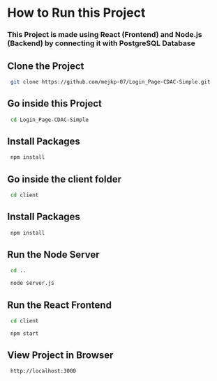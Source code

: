 
# How to Run this Project






### This Project is made using React (Frontend) and Node.js (Backend) by connecting it with PostgreSQL Database

## Clone the Project
```bash
 git clone https://github.com/mejkp-07/Login_Page-CDAC-Simple.git
```
## Go inside this Project

```bash
 cd Login_Page-CDAC-Simple
 ```
 ## Install Packages

```bash
 npm install
 ```
 ## Go inside the client folder

```bash
 cd client
 ```
 ## Install Packages

```bash
 npm install
 ```

 ## Run the Node Server
```bash
 cd ..
 ```
```bash
 node server.js
 ```
 ## Run the React Frontend
```bash
 cd client
 ```
```bash
 npm start
 ```
 ## View Project in Browser
```bash
 http://localhost:3000
 ```

